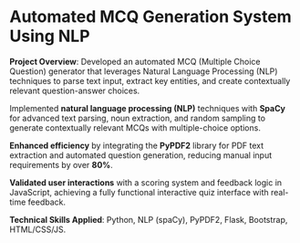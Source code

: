 # Automated MCQ Generation System Using NLP

**Project Overview**: Developed an automated MCQ (Multiple Choice Question) generator that leverages Natural Language Processing (NLP) techniques to parse text input, extract key entities, and create contextually relevant question-answer choices.

Implemented **natural language processing (NLP)** techniques with **SpaCy** for advanced text parsing, noun extraction, and random sampling to generate contextually relevant MCQs with multiple-choice options.

**Enhanced efficiency** by integrating the **PyPDF2** library for PDF text extraction and automated question generation, reducing manual input requirements by over **80%**.

**Validated user interactions** with a scoring system and feedback logic in JavaScript, achieving a fully functional interactive quiz interface with real-time feedback.

**Technical Skills Applied**: Python, NLP (spaCy), PyPDF2, Flask, Bootstrap, HTML/CSS/JS.



